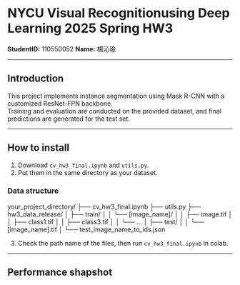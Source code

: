 # NYCU Visual Recognitionusing Deep Learning 2025 Spring HW3

**StudentID:** 110550052
**Name:** 楊沁瑜

---

## Introduction
This project implements instance segmentation using Mask R-CNN with a customized ResNet-FPN backbone.  
Training and evaluation are conducted on the provided dataset, and final predictions are generated for the test set.

---

## How to install
1. Download `cv_hw3_final.ipynb` and `utils.py`.
2. Put them in the same directory as your dataset.

### Data structure
your_project_directory/
├── cv_hw3_final.ipynb
├── utils.py
├── hw3_data_release/
│ ├── train/
│ │ └── [image_name]/
│ │ ├── image.tif
│ │ ├── class1.tif
│ │ ├── class3.tif
│ │ └── ...
│ ├── test/
│ │ └── [image_name].tif
│ └── test_image_name_to_ids.json

3. Check the path name of the files, then run `cv_hw3_final.ipynb` in colab.

---

## Performance shapshot
